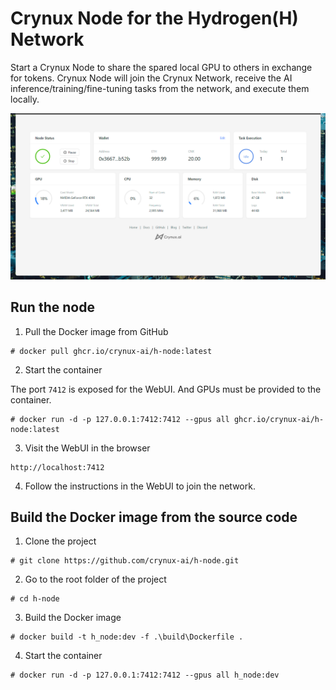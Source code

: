 # Crynux Node for the Hydrogen(H) Network

Start a Crynux Node to share the spared local GPU to others in exchange for tokens. Crynux Node will join the Crynux Network, receive the AI inference/training/fine-tuning tasks from the network, and execute them locally.

![Crynux Node WebUI](./docs/webui.png)

## Run the node

1. Pull the Docker image from GitHub

```shell
# docker pull ghcr.io/crynux-ai/h-node:latest
```

2. Start the container

The port ```7412``` is exposed for the WebUI. And GPUs must be provided to the container.

```shell
# docker run -d -p 127.0.0.1:7412:7412 --gpus all ghcr.io/crynux-ai/h-node:latest
```


3. Visit the WebUI in the browser
```
http://localhost:7412
```

4. Follow the instructions in the WebUI to join the network.

## Build the Docker image from the source code

1. Clone the project

```shell
# git clone https://github.com/crynux-ai/h-node.git
```

2. Go to the root folder of the project

```shell
# cd h-node
```

3. Build the Docker image

```shell
# docker build -t h_node:dev -f .\build\Dockerfile . 
```

4. Start the container

```shell
# docker run -d -p 127.0.0.1:7412:7412 --gpus all h_node:dev
```

